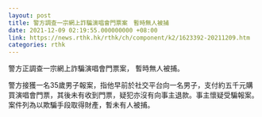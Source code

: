 ```yaml
---
layout: post
title: 警方調查一宗網上詐騙演唱會門票案　暫時無人被捕
date: 2021-12-09 02:19:55.000000000 +08:00
link: https://news.rthk.hk/rthk/ch/component/k2/1623392-20211209.htm
categories: rthk
---
```


警方正調查一宗網上詐騙演唱會門票案， 暫時無人被捕。

警方接獲一名35歲男子報案，指他早前於社交平台向一名男子，支付約五千元購買演唱會門票，其後未有收到門票，疑犯亦沒有向事主退款。事主懷疑受騙報案。案件列為以欺騙手段取得財產，暫未有人被捕。

